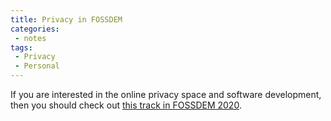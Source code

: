 ```yaml
---
title: Privacy in FOSSDEM
categories:
 - notes
tags:
 - Privacy
 - Personal
---
```

If you are interested in the online privacy space and software development, then you should check out [this track in FOSSDEM 2020](https://fosdem.org/2020/schedule/track/decentralized_internet_and_privacy/).
<!-- more -->

